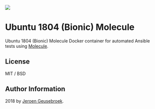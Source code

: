 [![](https://images.microbadger.com/badges/image/jgeusebroek/ubuntu1804-molecule.svg)](https://microbadger.com/images/jgeusebroek/ubuntu1804-molecule "Get your own image badge on microbadger.com")
# Ubuntu 1804 (Bionic) Molecule

Ubuntu 1804 (Bionic) Molecule Docker container for automated Ansible tests using [Molecule](https://github.com/metacloud/molecule).

## License

MIT / BSD

## Author Information

2018 by [Jeroen Geusebroek](http://jeroengeusebroek.nl/).